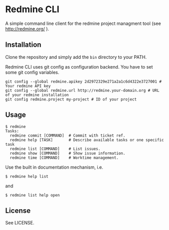 # Redmine CLI
A simple command line client for the redmine project managment tool (see http://redmine.org/ ).

## Installation
Clone the repository and simply add the `bin` directory to your PATH.

Redmine CLI uses git config as configuration backend. You have to set some git config variables.

    git config --global redmine.apikey 2d2972329e271a2a1c6d4322e3727001 # Your redmine API key
    git config --global redmine.url http://redmine.your-domain.org # URL of your redmine installation
    git config redmine.project my-project # ID of your project

## Usage
    $ redmine
    Tasks:
      redmine commit [COMMAND]  # Commit with ticket ref.
      redmine help [TASK]       # Describe available tasks or one specific task
      redmine list [COMMAND]    # List issues.
      redmine show [COMMAND]    # Show issue information.
      redmine time [COMMAND]    # Worktime management.

Use the built in documentation mechanism, i.e.

    $ redmine help list

and

    $ redmine list help open

## License

See LICENSE.